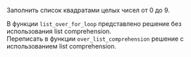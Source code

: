 Заполнить список квадратами целых чисел от 0 до 9.

В функции `list_over_for_loop` представлено решение без использования list comprehension.  
Переписать в функции `over_list_comprehension` решение с использованием list comprehension. 
